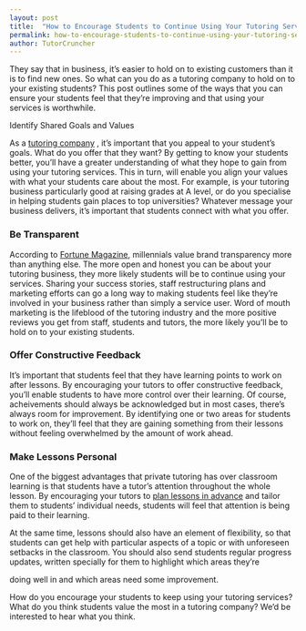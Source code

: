 ```yaml
---
layout: post
title:  "How to Encourage Students to Continue Using Your Tutoring Services?"
permalink: how-to-encourage-students-to-continue-using-your-tutoring-services
author: TutorCruncher
---
```

They say that in business, it’s easier to hold on to existing customers than
it is to find new ones.  So what can you do as a tutoring company to hold on
to your existing students? This post outlines some of the ways that you can
ensure  your  students  feel that they’re improving and that using your
services is worthwhile.

Identify Shared Goals and Values

As a  [tutoring company](http://www.tutorcruncher.com/tutor-agencies/) ,
it’s important that you appeal to your student’s goals. What do you offer that
they want? By getting to know your students better, you’ll have a greater
understanding of what they hope to gain from using your tutoring services.
This in turn, will enable you align your values with what your students care
about the most. For example, is your tutoring business particularly good at
raising grades at A level, or do you specialise in helping students gain
places to top universities? Whatever message your business delivers, it’s
important that students connect with what you offer.

### Be Transparent

According to  [Fortune Magazine](http://fortune.com/2015/07/15/millennials/), 
millennials value brand
transparency more than anything else.  The more open and honest you can be
about your tutoring business, they more likely students will be to continue
using your services. Sharing your success stories, staff restructuring plans
and marketing efforts can go a long way to making students feel like they’re
involved in your business rather than simply a service user. Word of mouth
marketing is the lifeblood of the tutoring industry and the more positive
reviews you get from staff, students and tutors, the more likely you’ll be to
hold on to your existing students.

### Offer Constructive Feedback

It’s important that students feel that they have learning points to work on
after lessons. By encouraging your tutors to offer constructive feedback,
you’ll enable students to have more control over their learning. Of course,
acheivements should always be acknowledged but in most cases, there’s always
room for improvement. By identifying one or two areas for students to work on,
they’ll feel that they are gaining something from their lessons without
feeling overwhelmed by the amount of work ahead.

### Make  Lessons Personal

One of the biggest advantages that private tutoring has over classroom
learning is that students have a tutor’s attention throughout the whole
lesson. By encouraging your tutors to
[plan lessons in advance](http://www.tutorcruncher.com/tutor-scheduling-software/)
and tailor them to
students’ individual needs, students will feel that attention is being paid to
their learning.

At the same time, lessons should also have an element of flexibility, so that
students can get help with particular aspects of a topic or with unforeseen
setbacks in the classroom. You should also send students regular progress
updates, written specially for them to highlight which areas they’re

doing  well in and which areas need some improvement.

How do you encourage your students to keep using your tutoring services? What
do you think students value the most in a tutoring company? We’d be interested
to hear what you think.
